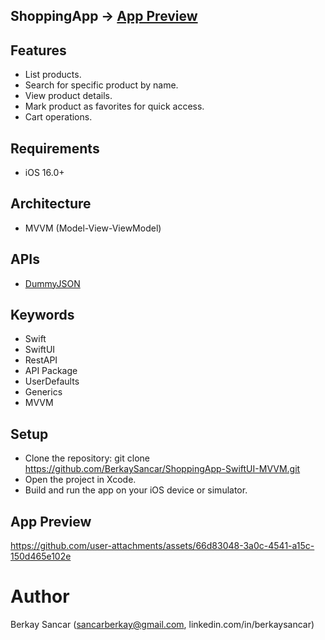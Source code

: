 ## ShoppingApp -> [App Preview](#app-preview)

## Features
- List products.
- Search for specific product by name.
- View product details.
- Mark product as favorites for quick access.
- Cart operations.

## Requirements
- iOS 16.0+

## Architecture
- MVVM (Model-View-ViewModel)

## APIs
- [DummyJSON](https://dummyjson.com)

## Keywords
- Swift
- SwiftUI
- RestAPI
- API Package
- UserDefaults
- Generics
- MVVM

## Setup
- Clone the repository:
  git clone https://github.com/BerkaySancar/ShoppingApp-SwiftUI-MVVM.git
- Open the project in Xcode.
- Build and run the app on your iOS device or simulator.

## App Preview

https://github.com/user-attachments/assets/66d83048-3a0c-4541-a15c-150d465e102e

# Author
Berkay Sancar (sancarberkay@gmail.com, linkedin.com/in/berkaysancar)
